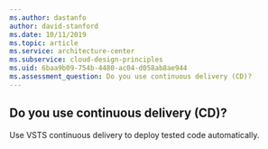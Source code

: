 ```yaml
---
ms.author: dastanfo
author: david-stanford
ms.date: 10/11/2019
ms.topic: article
ms.service: architecture-center
ms.subservice: cloud-design-principles
ms.uid: 6baa9b09-754b-4480-ac04-d058ab8ae944
ms.assessment_question: Do you use continuous delivery (CD)?
---
```

## Do you use continuous delivery (CD)?


Use VSTS continuous delivery to deploy tested code automatically.
